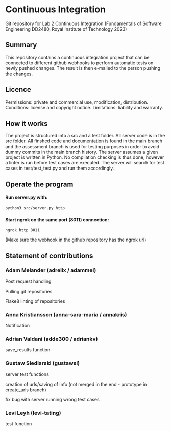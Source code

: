 # Continuous Integration 
Git repository for Lab 2 Continuous Integration (Fundamentals of Software Engineering DD2480, Royal Institute of Technology 2023) 
 
## Summary 
This repository contains a continuous integration project that can be connected to different github webhooks to perform automatic tests on newly pushed changes. The result is then e-mailed to the person pushing the changes.

## Licence
Permissions: private and commercial use, modification, distribution.
Conditions: license and copyright notice.
Limitations: liability and warranty. 

## How it works
The project is structured into a src and a test folder. All server code is in the src folder. All finshed code and documentation is found in the main branch and the assessment branch is used for testing purposes in order to avoid dummy commits in the main branch history. The server assumes a given project is written in Python. No compilation checking is thus done, however a linter is run before test cases are executed. The server will search for test cases in test/test_test.py and run them accordingly.

## Operate the program
#### Run server.py with: 
```
python3 src/server.py http
```
#### Start ngrok on the same port (8011) connection:
```
ngrok http 8011
```
(Make sure the webhook in the github repository has the ngrok url)

## Statement of contributions 

### Adam Melander (adrelix / adammel)
Post request handling 

Pulling git repositories

Flake8 linting of repositories

### Anna Kristiansson (anna-sara-maria / annakris) 

Notification

### Adrian Valdani (adde300 / adriankv)
save_results function

### Gustaw Siedlarski (gustawsi)
server test functions 

creation of urls/saving of info (not merged in the end - prototype in create_urls branch)

fix bug with server running wrong test cases

### Levi Leyh (levi-tating)
test function
